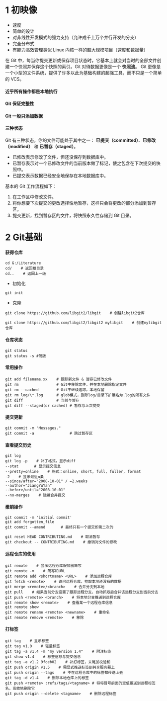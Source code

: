 # 1 初映像

- 速度
- 简单的设计
- 对非线性开发模式的强力支持（允许成千上万个并行开发的分支）
- 完全分布式
- 有能力高效管理类似 Linux 内核一样的超大规模项目（速度和数据量）

在 Git 中，每当你提交更新或保存项目状态时，它基本上就会对当时的全部文件创建一个快照并保存这个快照的索引。Git 对待数据更像是一个 **快照流**。 Git 更像是一个小型的文件系统，提供了许多以此为基础构建的超强工具，而不只是一个简单的 VCS。

#### 近乎所有操作都是本地执行

#### Git 保证完整性

#### Git 一般只添加数据

#### 三种状态

Git 有三种状态，你的文件可能处于其中之一： **已提交（committed）**、**已修改（modified）** 和 **已暂存（staged）**。

- 已修改表示修改了文件，但还没保存到数据库中。
- 已暂存表示对一个已修改文件的当前版本做了标记，使之包含在下次提交的快照中。
- 已提交表示数据已经安全地保存在本地数据库中。

基本的 Git 工作流程如下：

1. 在工作区中修改文件。
2. 将你想要下次提交的更改选择性地暂存，这样只会将更改的部分添加到暂存区。
3. 提交更新，找到暂存区的文件，将快照永久性存储到 Git 目录。



# 2 Git基础

#### 获得仓库

```
cd G:/Literature
cd/    # 返回根目录
cd..    # 返回上一级
```

- 初始化

```
git init
```

- 克隆

```
git clone https://github.com/libgit2/libgit    # 创建libgit2仓库
```

```
git clone https://github.com/libgit2/libgit2 mylibgit    # 创建mylibgit仓库
```

#### 仓库状态

```
git status
git status -s #简版
```

#### 常用操作

```
git add filename.xx    # 跟踪新文件 & 暂存已修改文件
git rm                 # Git中移除文件，并在本地删除指定文件
git rm --cached        # Git不继续追踪，本地保留
git rm log/\*.log      # glob模式，删除log/目录下扩展名为.log的所有文件
git diff               # 当前与暂存
git diff --staged(or cached) # 暂存与上次提交
```

#### 提交更新

```
git commit -m "Messages."    
git commit -a                # 跳过暂存区
```

#### 查看提交历史

```
git log
git log -p    # 补丁格式，显示diff
--stat       # 显示提交信息
--pretty=online    # 格式：online, short, full, fuller, format
-2    # 显示最近n条
--since/after="2008-10-01" / =2.weeks
--author="JiangYuYan"
--before/until="2008-10-01"
--no-merges    # 隐藏合并提交
```

#### 撤销操作

```
git commit -m 'initial commit'
git add forgotten_file
git commit --amend       # 最终只有一个提交即第二次的
```

```
git reset HEAD CONTRIBUTING.md    # 取消暂存
git checkout -- CONTRIBUTING.md    # 撤销对文件的修改
```

#### 远程仓库的使用

```
git remote    # 显示远程仓库服务器简写
git remote -v    # 简写和URL
git remote add <shortname> <URL>    # 添加远程仓库
git fetch <remote>    # 访问远程仓库，拉取本地还没有的数据
git merge <remote>/<branch>    # 合并分支到本地
git pull    # 如果当前分支设置了跟踪远程分支，自动抓取后合并该远程分支到当前分支
git push <remote> <branch>    # 将本地分支推送到远程仓库
git remote show <remote>    # 查看某一个远程仓库信息
git remote show
git remote rename <remote> <newname>    # 重命名
git remote remove <remote>    # 移除
```

#### 打标签

```
git tag    # 显示标签
git tag v1.0    # 轻量标签
git tag -a v1.4 -m "my version 1.4"    # 附注标签
git show v1.4    # 标签信息与提交信息
git tag -a v1.2 9fceb02    # 补打标签，末尾加校验和
git push origin v1.5    # 需显式推送标签到共享服务器上
git push origin --tags    # 不在远程仓库中的标签都传送上去
git tag -d v1.4    # 删除本地仓库上的标签
git push <remote> :refs/tags/<tagname> # 将将冒号前面的空值推送到远程标签名，高效地删除它
git push origin --delete <tagname>    # 删除远程标签
```

